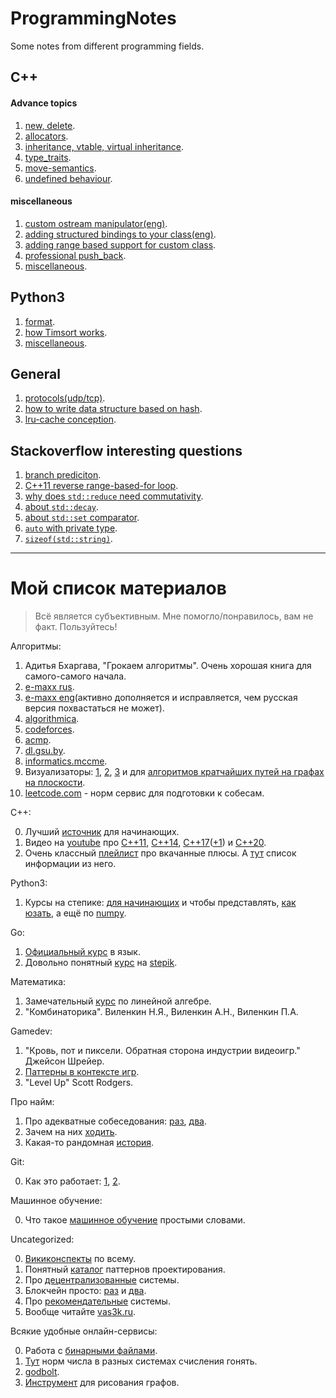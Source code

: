# ProgrammingNotes
Some notes from different programming fields.

## C++

#### Advance topics

1. [new, delete](https://github.com/dasfex/ProgrammingNotes/blob/master/cpp/topics/new_delete.md).
2. [allocators](https://github.com/dasfex/ProgrammingNotes/blob/master/cpp/topics/allocators.md).
3. [inheritance, vtable, virtual inheritance](https://github.com/dasfex/ProgrammingNotes/blob/master/cpp/topics/inheritance.md).
4. [type_traits](https://github.com/dasfex/ProgrammingNotes/blob/master/cpp/topics/type_traits.md).
5. [move-semantics](https://github.com/dasfex/ProgrammingNotes/blob/master/cpp/topics/move_semantics.md).
6. [undefined behaviour](https://github.com/dasfex/ProgrammingNotes/blob/master/cpp/topics/ub.md).

#### miscellaneous

1. [custom ostream manipulator(eng)](https://github.com/dasfex/ProgrammingNotes/blob/master/cpp/custom_manipulator_eng.md).
2. [adding structured bindings to your class(eng)](https://github.com/dasfex/ProgrammingNotes/blob/master/cpp/structured_binding_eng.md).
3. [adding range based support for custom class](https://github.com/dasfex/ProgrammingNotes/blob/master/cpp/custom_range_based.md).
4. [professional push_back](https://github.com/dasfex/ProgrammingNotes/blob/master/cpp/push_back_feature.md).
5. [miscellaneous](https://github.com/dasfex/ProgrammingNotes/blob/master/cpp/miscellaneous.md).

## Python3

1. [format](https://github.com/dasfex/ProgrammingNotes/blob/master/python3/format.md).
2. [how Timsort works](https://youtu.be/Ye5pzBHB584?t=1260).
3. [miscellaneous](https://github.com/dasfex/ProgrammingNotes/blob/master/python3/miscellaneous.md).

## General

1. [protocols(udp/tcp)](https://github.com/dasfex/ProgrammingNotes/blob/master/general/protocols.md).
2. [how to write data structure based on hash](https://github.com/dasfex/ProgrammingNotes/blob/master/general/hash_set.md).
3. [lru-cache conception](https://github.com/dasfex/ProgrammingNotes/blob/master/general/lru_cache.md).

## Stackoverflow interesting questions

1. [branch prediciton](https://stackoverflow.com/questions/11227809/why-is-processing-a-sorted-array-faster-than-processing-an-unsorted-array).
2. [C++11 reverse range-based-for loop](https://stackoverflow.com/questions/8542591/c11-reverse-range-based-for-loop).
3. [why does ```std::reduce``` need commutativity](https://stackoverflow.com/questions/60216261/why-does-stdreduce-need-commutativity).
4. [about ```std::decay```](https://stackoverflow.com/questions/64092331/is-stddecay-redundant-in-stdis-convertible).
5. [about ```std::set``` comparator](https://stackoverflow.com/questions/2620862/using-custom-stdset-comparator).
6. [```auto``` with private type](https://stackoverflow.com/questions/13532784/why-can-i-use-auto-on-a-private-type).
7. [```sizeof(std::string)```](https://stackoverflow.com/questions/3770781/why-is-sizeofstring-32).

_______________________________________

# Мой список материалов

> Всё является субъективным. Мне помогло/понравилось, вам не факт. Пользуйтесь!

Алгоритмы:
1. Адитья Бхаргава, "Грокаем алгоритмы". Очень хорошая книга для самого-самого начала.
2. [e-maxx rus](http://e-maxx.ru/algo/).
3. [e-maxx eng](https://cp-algorithms.com)(активно дополняется и исправляется, чем русская версия похвастаться не может).
4. [algorithmica](https://algorithmica.org/ru/).
5. [codeforces](https://codeforces.com).
6. [acmp](https://acmp.ru/asp/do/index.asp?main=course&id_course=2).
7. [dl.gsu.by](http://dl.gsu.by).
8. [informatics.mccme](https://informatics.mccme.ru).
9. Визуализаторы: 
[1](https://www.cs.usfca.edu/~galles/visualization/Algorithms), 
[2](https://visualgo.net/en), 
[3](https://algorithm-visualizer.org) и
для [алгоритмов кратчайших путей на графах на плоскости](http://qiao.github.io/PathFinding.js/visual/).
10. [leetcode.com](https://leetcode.com) - норм сервис для подготовки к собесам.

C++:

0. Лучший [источник](https://www.youtube.com/channel/UCtLKO1Cb2GVNrbU7Fi0pM0w) для начинающих.
1. Видео на [youtube](youtube.com) про 
[C++11](https://www.youtube.com/watch?v=ZOmZCj5ijck), 
[C++14](https://www.youtube.com/watch?v=5TTS9zr9PGk), 
[C++17](https://www.youtube.com/watch?v=rRMgJEZVY04)([+1](https://ps-group.github.io/cxx/cxx17#wow0))
и 
[C++20](https://www.youtube.com/watch?v=KPuYn_fUdxc).
2. Очень классный 
[плейлист](https://www.youtube.com/playlist?list=PL4_hYwCyhAvY2dY_tnTv3-TJThzcloCvM)
про вкачанные плюсы.
А [тут](http://mesyarik.ru/17/cplusplus_course.html)
список информации из него.

Python3:
1. Курсы на степике: 
[для начинающих](https://stepik.org/course/67/syllabus) и
чтобы представлять, [как юзать](https://stepik.org/course/512/syllabus),
а ещё по [numpy](https://stepik.org/course/3356/syllabus).

Go:
1. [Официальный курс](https://go-tour-ru-ru.appspot.com/welcome/1) в язык.
2. Довольно понятный [курс](https://stepik.org/course/54403/syllabus) на [stepik](https://stepik.org).

Математика:
1. Замечательный [курс](https://stepik.org/course/79/syllabus) по линейной алгебре.
2. "Комбинаторика". Виленкин Н.Я., Виленкин А.Н., Виленкин П.А.

Gamedev:
1. "Кровь, пот и пиксели. Обратная сторона индустрии видеоигр." Джейсон Шрейер.
2. [Паттерны в контексте игр](https://github.com/jabocrack1/game-programming-patterns).
3. "Level Up" Scott Rodgers.

Про найм:

1. Про адекватные собеседования: [раз](https://vas3k.ru/inside/46/), [два](https://habr.com/ru/post/512160/). 
2. Зачем на них [ходить](https://habr.com/ru/company/ruvds/blog/521086/).
3. Какая-то рандомная [история](https://habr.com/ru/post/521104/).

Git:

0. Как это работает: [1](https://vas3k.ru/blog/319/), [2](https://vas3k.ru/blog/320/).

Машинное обучение:

0. Что такое [машинное обучение](https://vas3k.ru/blog/machine_learning/) простыми словами.

Uncategorized:

0. [Викиконспекты](https://neerc.ifmo.ru/wiki/index.php?___BEби=#.D0.9D.D0.B5.D0.BF.D1.80.D0.BE.D0.B2.D0.B5.D1.80.D1.8F.D0.B5.D0.BC.D1.8B.D0.B5_.D0.BA.D0.BE.D0.BD.D1.81.D0.BF.D0.B5.D0.BA.D1.82.D1.8B)
по всему.
1. Понятный [каталог](https://refactoring.guru/ru/design-patterns/catalog) паттернов проектирования.
2. Про [децентрализованные](https://vas3k.ru/blog/363/) системы.
3. Блокчейн просто: [раз](https://vas3k.ru/blog/blockchain/) и [два](https://vas3k.ru/blog/ethereum/).
4. Про [рекомендательные](https://vas3k.ru/blog/355/) системы.
5. Вообще читайте [vas3k.ru](https://vas3k.ru).

Всякие удобные онлайн-сервисы:

0. Работа с [бинарными файлами](https://hexed.it).
1. [Тут](https://matworld.ru/calculator/perevod-chisel.php) норм числа в разных системах счисления гонять.
2. [godbolt](https://godbolt.org).
3. [Инструмент](https://graphonline.ru) для рисования графов.
